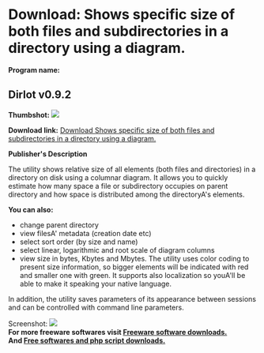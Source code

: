 # Download: Shows specific size of both files and subdirectories in a directory using a diagram.

**Program name:**

## Dirlot v0.9.2

  
**Thumbshot:** ![](http://www.freewarefiles.com/screenshot/dirlot092_md.gif)   
  
**Download link:** [Download Shows specific size of both files and subdirectories in a directory using a diagram.](http://freesoftwares.boysofts.com/Dirlot-V_program_27145.html)  
  


**Publisher's Description**  
  


The utility shows relative size of all elements (both files and directories) in a directory on disk using a columnar diagram. It allows you to quickly estimate how many space a file or subdirectory occupies on parent directory and how space is distributed among the directoryA's elements. 

**You can also:**

  * change parent directory 
  * view filesA' metadata (creation date etc) 
  * select sort order (by size and name) 
  * select linear, logarithmic and root scale of diagram columns 
  * view size in bytes, Kbytes and Mbytes. 
The utility uses color coding to present size information, so bigger elements will be indicated with red and smaller one with green. It supports also localization so youA'll be able to make it speaking your native language. 

In addition, the utility saves parameters of its appearance between sessions and can be controlled with command line parameters.

  
  
Screenshot: ![](http://www.freewarefiles.com/screenshot/dirlot092.gif)   
**For more freeware softwares visit [Freeware software downloads.](http://freesoftwares.boysofts.com/)**   
**And [Free softwares and php script downloads.](http://www.boysofts.com/)**
